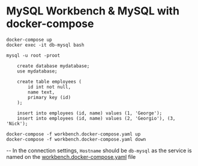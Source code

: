 # MySQL Workbench & MySQL with docker-compose

```shell
docker-compose up
docker exec -it db-mysql bash
```
    mysql -u root -proot

        create database mydatabase;
        use mydatabase;

        create table employees (
            id int not null,
            name text,
            primary key (id)
        );

        insert into employees (id, name) values (1, 'George');
        insert into employees (id, name) values (2, 'Georgio'), (3, 'Nick');

```shell
docker-compose -f workbench.docker-compose.yaml up
docker-compose -f workbench.docker-compose.yaml down
```
-- In the connection settings, `Hostname` should be `db-mysql` as the service is named on the [workbench.docker-compose.yaml](workbench.docker-compose.yaml#L18) file
